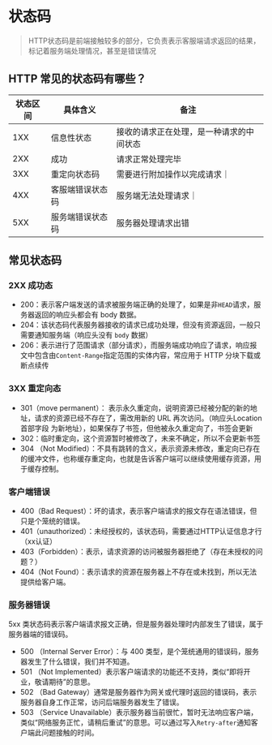 # 状态码

> HTTP状态码是前端接触较多的部分，它负责表示客服端请求返回的结果，标记着服务端处理情况，甚至是错误情况

## HTTP 常见的状态码有哪些？

| 状态区间 | 具体含义 | 备注 |
|---|---| ---|
| 1XX | 信息性状态 | 接收的请求正在处理，是一种请求的中间状态 |
| 2XX | 成功 | 请求正常处理完毕 |
| 3XX | 重定向状态码 | 需要进行附加操作以完成请求｜
| 4XX | 客服端错误状态码 | 服务端无法处理请求｜
| 5XX | 服务端错误状态码 | 服务器处理请求出错 |

## 常见状态码

### 2XX 成功态

* 200：表示客户端发送的请求被服务端正确的处理了，如果是非`HEAD`请求，服务器返回的响应头都会有 body 数据。
* 204：该状态码代表服务器接收的请求已成功处理，但没有资源返回，一般只需要通知服务端（响应头没有 `body` 数据）
* 206：表示进行了范围请求（部分请求），而服务端成功响应了请求，响应报文中包含由`Content-Range`指定范围的实体内容，常应用于 HTTP 分块下载或断点续传

### 3XX 重定向态

* 301（move permanent）： 表示永久重定向，说明资源已经被分配的新的地址，请求的资源已经不存在了，需改用新的 URL 再次访问。（响应头Location首部字段 为新地址），如果保存了书签，但他被永久重定向了，书签会更新
* 302：临时重定向，这个资源暂时被修改了，未来不确定，所以不会更新书签
* 304 （Not Modified）：不具有跳转的含义，表示资源未修改，重定向已存在的缓冲文件，也称缓存重定向，也就是告诉客户端可以继续使用缓存资源，用于缓存控制。

### 客户端错误

* 400（Bad Request）：坏的请求，表示客户端请求的报文存在语法错误，但只是个笼统的错误。
* 401（unauthorized）：未经授权的，该状态码，需要通过HTTP认证信息才行（xx认证）
* 403（Forbidden）：表示，请求资源的访问被服务器拒绝了（存在未授权的问题？）
* 404（Not Found）：表示请求的资源在服务器上不存在或未找到，所以无法提供给客户端。

### 服务器错误

5xx 类状态码表示客户端请求报文正确，但是服务器处理时内部发生了错误，属于服务器端的错误码。

* 500 （Internal Server Error）：与 400 类型，是个笼统通用的错误码，服务器发生了什么错误，我们并不知道。
* 501 （Not Implemented）表示客户端请求的功能还不支持，类似“即将开业，敬请期待”的意思。
* 502 （Bad Gateway）通常是服务器作为网关或代理时返回的错误码，表示服务器自身工作正常，访问后端服务器发生了错误。
* 503 （Service Unavailable）表示服务器当前很忙，暂时无法响应客户端，类似“网络服务正忙，请稍后重试”的意思。可以通过写入`Retry-after`通知客户端此问题接触的时间。
